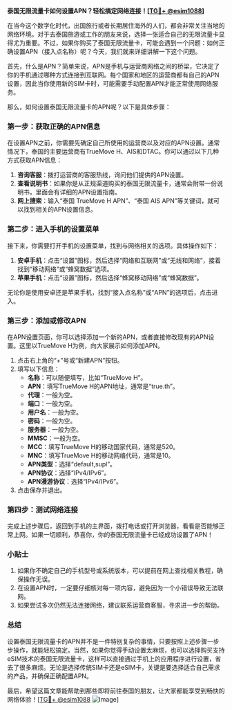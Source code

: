**泰国无限流量卡如何设置APN？轻松搞定网络连接！[[TG💪+ @esim1088](https://t.me/s/esim1088)]**

在当今这个数字化时代，出国旅行或者长期居住海外的人们，都会非常关注当地的网络环境。对于去泰国旅游或工作的朋友来说，选择一张适合自己的无限流量卡显得尤为重要。不过，如果你购买了泰国无限流量卡，可能会遇到一个问题：如何正确设置APN（接入点名称）呢？今天，我们就来详细讲解一下这个问题。

首先，什么是APN？简单来说，APN是手机与运营商网络之间的桥梁，它决定了你的手机通过哪种方式连接到互联网。每个国家和地区的运营商都有自己的APN设置，因此当你使用新的SIM卡时，可能需要手动配置APN才能正常使用网络服务。

那么，如何设置泰国无限流量卡的APN呢？以下是具体步骤：

### 第一步：获取正确的APN信息

在设置APN之前，你需要先确定自己所使用的运营商以及对应的APN设置。通常情况下，泰国的主要运营商有TrueMove H、AIS和DTAC。你可以通过以下几种方式获取APN信息：

1. **咨询客服**：拨打运营商的客服热线，询问他们提供的APN设置。
2. **查看说明书**：如果你是从正规渠道购买的泰国无限流量卡，通常会附带一份说明书，里面会有详细的APN设置指南。
3. **网上搜索**：输入“泰国 TrueMove H APN”、“泰国 AIS APN”等关键词，就可以找到相关的APN设置信息。

### 第二步：进入手机的设置菜单

接下来，你需要打开手机的设置菜单，找到与网络相关的选项。具体操作如下：

1. **安卓手机**：点击“设置”图标，然后选择“网络和互联网”或“无线和网络”，接着找到“移动网络”或“蜂窝数据”选项。
2. **苹果手机**：点击“设置”图标，然后选择“蜂窝移动网络”或“蜂窝数据”。

无论你是使用安卓还是苹果手机，找到“接入点名称”或“APN”的选项后，点击进入。

### 第三步：添加或修改APN

在APN设置页面，你可以选择添加一个新的APN，或者直接修改现有的APN设置。这里以TrueMove H为例，向大家展示如何添加APN。

1. 点击右上角的“+”号或“新建APN”按钮。
2. 填写以下信息：
   - **名称**：可以随便填写，比如“TrueMove H”。
   - **APN**：填写TrueMove H的APN地址，通常是“true.th”。
   - **代理**：一般为空。
   - **端口**：一般为空。
   - **用户名**：一般为空。
   - **密码**：一般为空。
   - **服务器**：一般为空。
   - **MMSC**：一般为空。
   - **MCC**：填写TrueMove H的移动国家代码，通常是520。
   - **MNC**：填写TrueMove H的移动网络代码，通常是10。
   - **APN类型**：选择“default,supl”。
   - **APN协议**：选择“IPv4/IPv6”。
   - **APN漫游协议**：选择“IPv4/IPv6”。
3. 点击保存并退出。

### 第四步：测试网络连接

完成上述步骤后，返回到手机的主界面，拨打电话或打开浏览器，看看是否能够正常上网。如果一切顺利，恭喜你，你的泰国无限流量卡已经成功设置了APN！

### 小贴士

1. 如果你不确定自己的手机型号或系统版本，可以提前在网上查找相关教程，确保操作无误。
2. 在设置APN时，一定要仔细核对每一项内容，避免因为一个小错误导致无法联网。
3. 如果尝试多次仍然无法连接网络，建议联系运营商客服，寻求进一步的帮助。

### 总结

设置泰国无限流量卡的APN并不是一件特别复杂的事情，只要按照上述步骤一步步操作，就能轻松搞定。当然，如果你觉得手动设置太麻烦，也可以选择购买支持eSIM技术的泰国无限流量卡，这样可以直接通过手机上的应用程序进行设置，省去了很多麻烦。无论是选择传统SIM卡还是eSIM卡，关键是要选择适合自己需求的产品，并确保正确配置APN。

最后，希望这篇文章能帮助到那些即将前往泰国的朋友，让大家都能享受到畅快的网络体验！[[TG💪+ @esim1088](https://t.me/s/esim1088) ![Image](https://i.postimg.cc/4NQfJmqS/Snipaste-2025-05-13-00-14-12.png)]